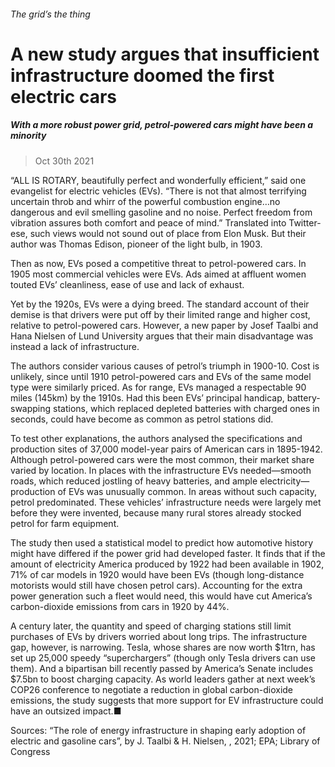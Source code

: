 ###### The grid’s the thing
# A new study argues that insufficient infrastructure doomed the first electric cars 
##### With a more robust power grid, petrol-powered cars might have been a minority 
> Oct 30th 2021 


“ALL IS ROTARY, beautifully perfect and wonderfully efficient,” said one evangelist for electric vehicles (EVs). “There is not that almost terrifying uncertain throb and whirr of the powerful combustion engine…no dangerous and evil smelling gasoline and no noise. Perfect freedom from vibration assures both comfort and peace of mind.” Translated into Twitter-ese, such views would not sound out of place from Elon Musk. But their author was Thomas Edison, pioneer of the light bulb, in 1903.
Then as now, EVs posed a competitive threat to petrol-powered cars. In 1905 most commercial vehicles were EVs. Ads aimed at affluent women touted EVs’ cleanliness, ease of use and lack of exhaust.

Yet by the 1920s, EVs were a dying breed. The standard account of their demise is that drivers were put off by their limited range and higher cost, relative to petrol-powered cars. However, a new paper by Josef Taalbi and Hana Nielsen of Lund University argues that their main disadvantage was instead a lack of infrastructure.


The authors consider various causes of petrol’s triumph in 1900-10. Cost is unlikely, since until 1910 petrol-powered cars and EVs of the same model type were similarly priced. As for range, EVs managed a respectable 90 miles (145km) by the 1910s. Had this been EVs’ principal handicap, battery-swapping stations, which replaced depleted batteries with charged ones in seconds, could have become as common as petrol stations did.
To test other explanations, the authors analysed the specifications and production sites of 37,000 model-year pairs of American cars in 1895-1942. Although petrol-powered cars were the most common, their market share varied by location. In places with the infrastructure EVs needed—smooth roads, which reduced jostling of heavy batteries, and ample electricity—production of EVs was unusually common. In areas without such capacity, petrol predominated. These vehicles’ infrastructure needs were largely met before they were invented, because many rural stores already stocked petrol for farm equipment.


The study then used a statistical model to predict how automotive history might have differed if the power grid had developed faster. It finds that if the amount of electricity America produced by 1922 had been available in 1902, 71% of car models in 1920 would have been EVs (though long-distance motorists would still have chosen petrol cars). Accounting for the extra power generation such a fleet would need, this would have cut America’s carbon-dioxide emissions from cars in 1920 by 44%.
A century later, the quantity and speed of charging stations still limit purchases of EVs by drivers worried about long trips. The infrastructure gap, however, is narrowing. Tesla, whose shares are now worth $1trn, has set up 25,000 speedy “superchargers” (though only Tesla drivers can use them). And a bipartisan bill recently passed by America’s Senate includes $7.5bn to boost charging capacity. As world leaders gather at next week’s COP26 conference to negotiate a reduction in global carbon-dioxide emissions, the study suggests that more support for EV infrastructure could have an outsized impact.■
Sources: “The role of energy infrastructure in shaping early adoption of electric and gasoline cars”, by J. Taalbi &amp; H. Nielsen, , 2021; EPA; Library of Congress

